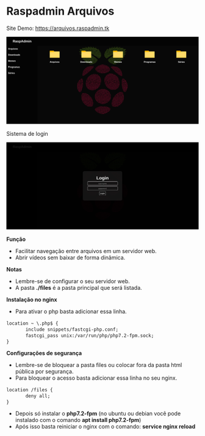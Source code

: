 # Raspadmin Arquivos

Site Demo: https://arquivos.raspadmin.tk

![Alt text](./src/img/raspadmin.png?raw=true "RaspAdmin File Manager")

Sistema de login

![Alt text](./src/img/raspadmin-login.png?raw=true "RaspAdmin File Manager Login")

**Função**
- Facilitar navegação entre arquivos em um servidor web.
- Abrir vídeos sem baixar de forma dinâmica.

**Notas**
- Lembre-se de configurar o seu servidor web.
- A pasta **./files** é a pasta principal que será listada.

**Instalação no nginx**
- Para ativar o php basta adicionar essa linha.
```
location ~ \.php$ {
       include snippets/fastcgi-php.conf;
       fastcgi_pass unix:/var/run/php/php7.2-fpm.sock;
}
```

**Configurações de segurança**
- Lembre-se de bloquear a pasta files ou colocar fora da pasta html pública por segurança.
- Para bloquear o acesso basta adicionar essa linha no seu nginx.

```
location /files {
       deny all;
}
```

- Depois só instalar o **php7.2-fpm** (no ubuntu ou debian você pode instalado com o comando **apt install php7.2-fpm**)
- Após isso basta reiniciar o nginx com o comando: **service nginx reload**


